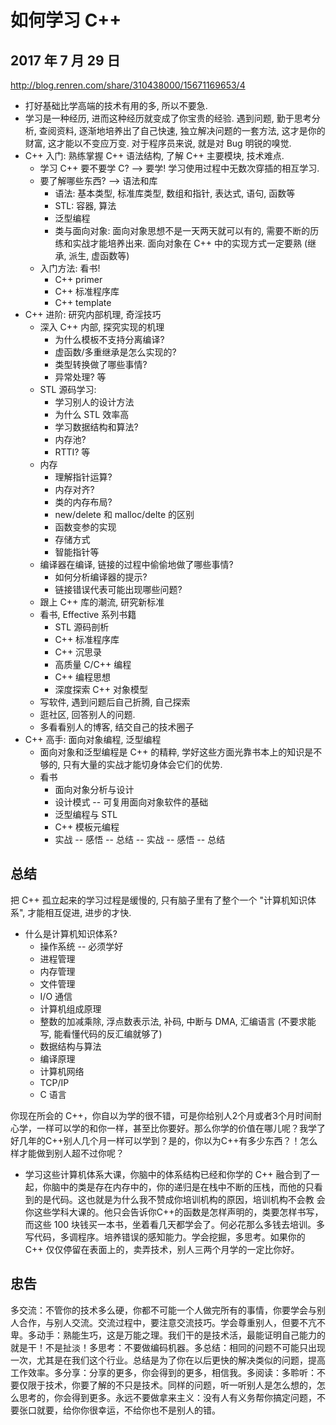 # 如何学习 C++

## 2017 年 7 月 29 日

http://blog.renren.com/share/310438000/15671169653/4

+ 打好基础比学高端的技术有用的多, 所以不要急. 
+ 学习是一种经历, 进而这种经历就变成了你宝贵的经验. 遇到问题, 勤于思考分析, 查阅资料, 逐渐地培养出了自己快速, 独立解决问题的一套方法, 这才是你的财富, 这才能以不变应万变. 对于程序员来说, 就是对 Bug 明锐的嗅觉.
+ C++ 入门: 熟练掌握 C++ 语法结构, 了解 C++ 主要模块, 技术难点.
  + 学习 C++ 要不要学 C? --> 要学! 学习使用过程中无数次穿插的相互学习.
  + 要了解哪些东西? --> 语法和库
    + 语法: 基本类型, 标准库类型, 数组和指针, 表达式, 语句, 函数等
    + STL: 容器, 算法
    + 泛型编程
    + 类与面向对象: 面向对象思想不是一天两天就可以有的, 需要不断的历练和实战才能培养出来. 面向对象在 C++ 中的实现方式一定要熟 (继承, 派生, 虚函数等)
  + 入门方法: 看书!
    + C++ primer
    + C++ 标准程序库
    + C++ template
+ C++ 进阶: 研究内部机理, 奇淫技巧
  + 深入 C++ 内部, 探究实现的机理
    + 为什么模板不支持分离编译?
    + 虚函数/多重继承是怎么实现的?
    + 类型转换做了哪些事情?
    + 异常处理? 等
  + STL 源码学习:
    + 学习别人的设计方法
    + 为什么 STL 效率高
    + 学习数据结构和算法?
    + 内存池?
    + RTTI? 等
  + 内存
    + 理解指针运算?
    + 内存对齐?
    + 类的内存布局?
    + new/delete 和 malloc/delte 的区别
    + 函数变参的实现
    + 存储方式
    + 智能指针等
  + 编译器在编译, 链接的过程中偷偷地做了哪些事情?
    + 如何分析编译器的提示?
    + 链接错误代表可能出现哪些问题?
  + 跟上 C++ 库的潮流, 研究新标准
  + 看书, Effective 系列书籍
    + STL 源码剖析
    + C++ 标准程序库
    + C++ 沉思录
    + 高质量 C/C++ 编程
    + C++ 编程思想
    + 深度探索 C++ 对象模型
  + 写软件, 遇到问题后自己折腾, 自己探索
  + 逛社区, 回答别人的问题.
  + 多看看别人的博客, 结交自己的技术圈子
+ C++ 高手: 面向对象编程, 泛型编程
  + 面向对象和泛型编程是 C++ 的精粹, 学好这些方面光靠书本上的知识是不够的, 只有大量的实战才能切身体会它们的优势.
  + 看书
    + 面向对象分析与设计
    + 设计模式 -- 可复用面向对象软件的基础
    + 泛型编程与 STL
    + C++ 模板元编程
    + 实战 -- 感悟 -- 总结 -- 实战 -- 感悟 -- 总结



## 总结

把 C++ 孤立起来的学习过程是缓慢的, 只有脑子里有了整个一个 "计算机知识体系", 才能相互促进, 进步的才快.

+ 什么是计算机知识体系?
  + 操作系统 -- 必须学好
  + 进程管理
  + 内存管理
  + 文件管理
  + I/O 通信
  + 计算机组成原理
  + 整数的加减乘除, 浮点数表示法, 补码, 中断与 DMA, 汇编语言 (不要求能写, 能看懂代码的反汇编就够了)
  + 数据结构与算法
  + 编译原理
  + 计算机网络
  + TCP/IP
  + C 语言

你现在所会的 C++，你自以为学的很不错，可是你给别人2个月或者3个月时间耐心学，一样可以学的和你一样，甚至比你要好。那么你学的价值在哪儿呢？我学了好几年的C++别人几个月一样可以学到？是的，你以为C++有多少东西？！怎么样才能做到别人超不过你呢？

+ 学习这些计算机体系大课，你脑中的体系结构已经和你学的 C++ 融合到了一起，你脑中的类是存在内存中的，你的递归是在栈中不断的压栈，而他的只看到的是代码。这也就是为什么我不赞成你培训机构的原因，培训机构不会教 会你这些学科大课的。他只会告诉你C++的函数是怎样声明的，类要怎样书写，而这些 100 块钱买一本书，坐着看几天都学会了。何必花那么多钱去培训。多写代码，多调程序。培养错误的感知能力。学会挖掘，多思考。如果你的 C++ 仅仅停留在表面上的，卖弄技术，别人三两个月学的一定比你好。



## 忠告

多交流：不管你的技术多么硬，你都不可能一个人做完所有的事情，你要学会与别人合作，与别人交流。交流过程中，要注意交流技巧。学会尊重别人，但要不亢不卑。多动手：熟能生巧，这是万能之理。我们干的是技术活，最能证明自己能力的就是干！不是扯淡！多思考：不要做编码机器。多总结：相同的问题不可能只出现一次，尤其是在我们这个行业。总结是为了你在以后更快的解决类似的问题，提高工作效率。多分享：分享的更多，你会得到的更多，相信我。多阅读：多聆听：不要仅限于技术，你要了解的不只是技术。同样的问题，听一听别人是怎么想的，怎么思考的，你会得到更多。永远不要做拿来主义：没有人有义务帮你搞定问题，不要张口就要，给你你很幸运，不给你也不是别人的错。

